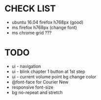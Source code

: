 # CHECK LIST
+ ubuntu 16.04 firefox h768px (good)
+ ms firefox h768px (change font)
+ ms chrome grid ???

# TODO
+ ui - navigation
+ ui - blink chapter 1 button at 1st step
+ ui - current volume point bg change color
+ @font-face for Courier New
+ responsive font-size
+ bg no-repeat and stretch
